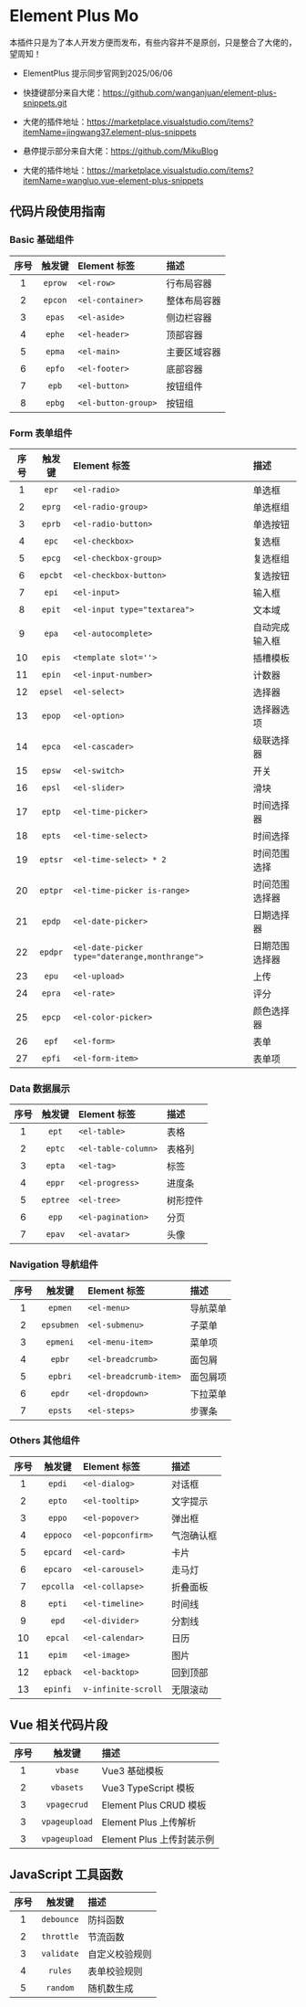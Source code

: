 # Element Plus Mo

本插件只是为了本人开发方便而发布，有些内容并不是原创，只是整合了大佬的，望周知！

- ElementPlus 提示同步官网到2025/06/06
- 快捷键部分来自大佬：https://github.com/wanganjuan/element-plus-snippets.git
- 大佬的插件地址：https://marketplace.visualstudio.com/items?itemName=jingwang37.element-plus-snippets

- 悬停提示部分来自大佬：https://github.com/MikuBlog
- 大佬的插件地址：https://marketplace.visualstudio.com/items?itemName=wangluo.vue-element-plus-snippets

## 代码片段使用指南

### Basic 基础组件

| 序号 | 触发键 | Element 标签 | 描述 |
|:---:|:---:|:---|:---|
| 1 | `eprow` | `<el-row>` | 行布局容器 |
| 2 | `epcon` | `<el-container>` | 整体布局容器 |
| 3 | `epas` | `<el-aside>` | 侧边栏容器 |
| 4 | `ephe` | `<el-header>` | 顶部容器 |
| 5 | `epma` | `<el-main>` | 主要区域容器 |
| 6 | `epfo` | `<el-footer>` | 底部容器 |
| 7 | `epb` | `<el-button>` | 按钮组件 |
| 8 | `epbg` | `<el-button-group>` | 按钮组 |

### Form 表单组件

| 序号 | 触发键 | Element 标签 | 描述 |
|:---:|:---:|:---|:---|
| 1 | `epr` | `<el-radio>` | 单选框 |
| 2 | `eprg` | `<el-radio-group>` | 单选框组 |
| 3 | `eprb` | `<el-radio-button>` | 单选按钮 |
| 4 | `epc` | `<el-checkbox>` | 复选框 |
| 5 | `epcg` | `<el-checkbox-group>` | 复选框组 |
| 6 | `epcbt` | `<el-checkbox-button>` | 复选按钮 |
| 7 | `epi` | `<el-input>` | 输入框 |
| 8 | `epit` | `<el-input type="textarea">` | 文本域 |
| 9 | `epa` | `<el-autocomplete>` | 自动完成输入框 |
| 10 | `epis` | `<template slot=''>` | 插槽模板 |
| 11 | `epin` | `<el-input-number>` | 计数器 |
| 12 | `epsel` | `<el-select>` | 选择器 |
| 13 | `epop` | `<el-option>` | 选择器选项 |
| 14 | `epca` | `<el-cascader>` | 级联选择器 |
| 15 | `epsw` | `<el-switch>` | 开关 |
| 16 | `epsl` | `<el-slider>` | 滑块 |
| 17 | `eptp` | `<el-time-picker>` | 时间选择器 |
| 18 | `epts` | `<el-time-select>` | 时间选择 |
| 19 | `eptsr` | `<el-time-select> * 2` | 时间范围选择 |
| 20 | `eptpr` | `<el-time-picker is-range>` | 时间范围选择器 |
| 21 | `epdp` | `<el-date-picker>` | 日期选择器 |
| 22 | `epdpr` | `<el-date-picker type="daterange,monthrange">` | 日期范围选择器 |
| 23 | `epu` | `<el-upload>` | 上传 |
| 24 | `epra` | `<el-rate>` | 评分 |
| 25 | `epcp` | `<el-color-picker>` | 颜色选择器 |
| 26 | `epf` | `<el-form>` | 表单 |
| 27 | `epfi` | `<el-form-item>` | 表单项 |

### Data 数据展示

| 序号 | 触发键 | Element 标签 | 描述 |
|:---:|:---:|:---|:---|
| 1 | `ept` | `<el-table>` | 表格 |
| 2 | `eptc` | `<el-table-column>` | 表格列 |
| 3 | `epta` | `<el-tag>` | 标签 |
| 4 | `eppr` | `<el-progress>` | 进度条 |
| 5 | `eptree` | `<el-tree>` | 树形控件 |
| 6 | `epp` | `<el-pagination>` | 分页 |
| 7 | `epav` | `<el-avatar>` | 头像 |

### Navigation 导航组件

| 序号 | 触发键 | Element 标签 | 描述 |
|:---:|:---:|:---|:---|
| 1 | `epmen` | `<el-menu>` | 导航菜单 |
| 2 | `epsubmen` | `<el-submenu>` | 子菜单 |
| 3 | `epmeni` | `<el-menu-item>` | 菜单项 |
| 4 | `epbr` | `<el-breadcrumb>` | 面包屑 |
| 5 | `epbri` | `<el-breadcrumb-item>` | 面包屑项 |
| 6 | `epdr` | `<el-dropdown>` | 下拉菜单 |
| 7 | `epsts` | `<el-steps>` | 步骤条 |

### Others 其他组件

| 序号 | 触发键 | Element 标签 | 描述 |
|:---:|:---:|:---|:---|
| 1 | `epdi` | `<el-dialog>` | 对话框 |
| 2 | `epto` | `<el-tooltip>` | 文字提示 |
| 3 | `eppo` | `<el-popover>` | 弹出框 |
| 4 | `eppoco` | `<el-popconfirm>` | 气泡确认框 |
| 5 | `epcard` | `<el-card>` | 卡片 |
| 6 | `epcaro` | `<el-carousel>` | 走马灯 |
| 7 | `epcolla` | `<el-collapse>` | 折叠面板 |
| 8 | `epti` | `<el-timeline>` | 时间线 |
| 9 | `epd` | `<el-divider>` | 分割线 |
| 10 | `epcal` | `<el-calendar>` | 日历 |
| 11 | `epim` | `<el-image>` | 图片 |
| 12 | `epback` | `<el-backtop>` | 回到顶部 |
| 13 | `epinfi` | `v-infinite-scroll` | 无限滚动 |

## Vue 相关代码片段

| 序号 | 触发键 | 描述 |
|:---:|:---:|:---|
| 1 | `vbase` | Vue3 基础模板 |
| 2 | `vbasets` | Vue3 TypeScript 模板 |
| 3 | `vpagecrud` | Element Plus CRUD 模板 |
| 3 | `vpageupload` | Element Plus 上传解析 |
| 3 | `vpageupload` | Element Plus 上传封装示例 |

## JavaScript 工具函数

| 序号 | 触发键 | 描述 |
|:---:|:---:|:---|
| 1 | `debounce` | 防抖函数 |
| 2 | `throttle` | 节流函数 |
| 3 | `validate` | 自定义校验规则 |
| 4 | `rules` | 表单校验规则 |
| 5 | `random` | 随机数生成 |
